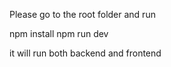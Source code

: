 Please go to the root folder and run 

npm install
npm run dev

it will run both backend and frontend
